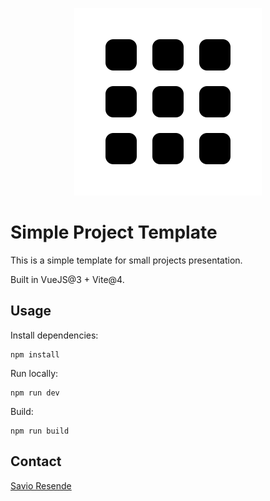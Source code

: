 
<p align="center">
    <img src="public/imgs/brand-doc.svg" style="max-width: 300px;"/>
</p>

# Simple Project Template

This is a simple template for small projects presentation.

Built in VueJS@3 + Vite@4.

## Usage

Install dependencies:

```shell
npm install
```

Run locally:

```shell
npm run dev
```

Build:

```shell
npm run build
```

## Contact

[Savio Resende](https://savioresende.com)
